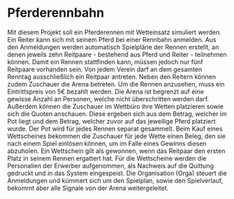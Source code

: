 # Pferderennbahn

Mit diesem Projekt soll ein Pferderennen mit Wetteinsatz simuliert werden.
Ein Reiter kann sich mit seinem Pferd bei einer Rennbahn anmelden. Aus den Anmeldungen
werden automatisch Spielpläne der Rennen erstellt, an denen jeweils zehn Reitpaare -
bestehend aus Pferd und Reiter - teilnehmen können. Damit ein Rennen stattfinden kann,
müssen jedoch nur fünf Reitpaare vorhanden sein. Von jedem Verein darf an dem gesamten
Renntag ausschließlich ein Reitpaar antreten. Neben den Reitern können zudem Zuschauer
die Arena betreten. Um die Rennen anzusehen, muss ein Eintrittspreis von 5€ bezahlt
werden. Die Arena ist begrenzt auf eine gewisse Anzahl an Personen, welche nicht
überschritten werden darf. Außerdem können die Zuschauer im Wettbüro ihre Wetten
platzieren sowie sich die Quoten anschauen. Diese ergeben sich aus dem Betrag, welcher im
Pot liegt und dem Betrag, welcher zuvor auf das jeweilige Pferd platziert wurde. Der Pot wird
für jedes Rennen separat gesammelt. Beim Kauf eines Wettscheines bekommen die
Zuschauer für jede Wette einen Beleg, den sie nach einem Spiel einlösen können, um im
Falle eines Gewinns diesen abzuholen. Ein Wettschein gilt als gewonnen, wenn das Reitpaar
den ersten Platz in seinem Rennen ergattert hat. Für die Wettscheine werden die
Personalien der Erwerber aufgenommen, als Nachweis auf die Quittung gedruckt und in das
System eingespeist. Die Organisation (Orga) steuert die Anmeldungen und kümmert sich um
den Spielplan, sowie den Spielverlauf, bekommt aber alle Signale von der Arena
weitergeleitet.
